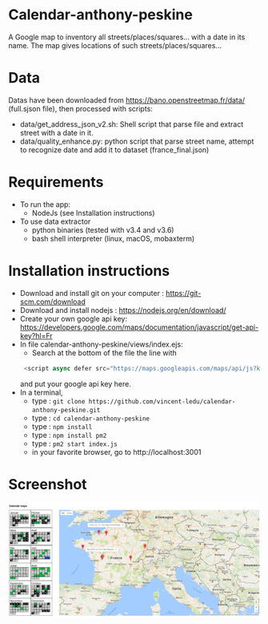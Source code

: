 # Calendar-anthony-peskine

A Google map to inventory all streets/places/squares... with a date in its name.
The map gives locations of such streets/places/squares... 

# Data

Datas have been downloaded from https://bano.openstreetmap.fr/data/ (full.sjson file), then processed with scripts:
* data/get_address_json_v2.sh: Shell script that parse file and extract street with a date in it.
* data/quality_enhance.py: python script that parse street name, attempt to recognize date and add it to dataset (france_final.json)

# Requirements

* To run the app:
  * NodeJs (see Installation instructions)
* To use data extractor
  * python binaries (tested with v3.4 and v3.6)
  * bash shell interpreter (linux, macOS, mobaxterm)

# Installation instructions

* Download and install git on your computer : https://git-scm.com/download
* Download and install nodejs : https://nodejs.org/en/download/
* Create your own google api key: https://developers.google.com/maps/documentation/javascript/get-api-key?hl=Fr 
* In file calendar-anthony-peskine/views/index.ejs:
  * Search at the bottom of the file the line with 
  ```javascript
   <script async defer src="https://maps.googleapis.com/maps/api/js?key=<GOOGLE_API_KEY>&callback=initMap">
  ```
  and put your google api key here.
* In a terminal, 
  * type : ```git clone https://github.com/vincent-ledu/calendar-anthony-peskine.git```
  * type : ```cd calendar-anthony-peskine```
  * type : ```npm install```
  * type : ```npm install pm2```
  * type : ```pm2 start index.js```
  * in your favorite browser, go to http://localhost:3001

# Screenshot
![Screenshot](public/screenshot1.jpg)

